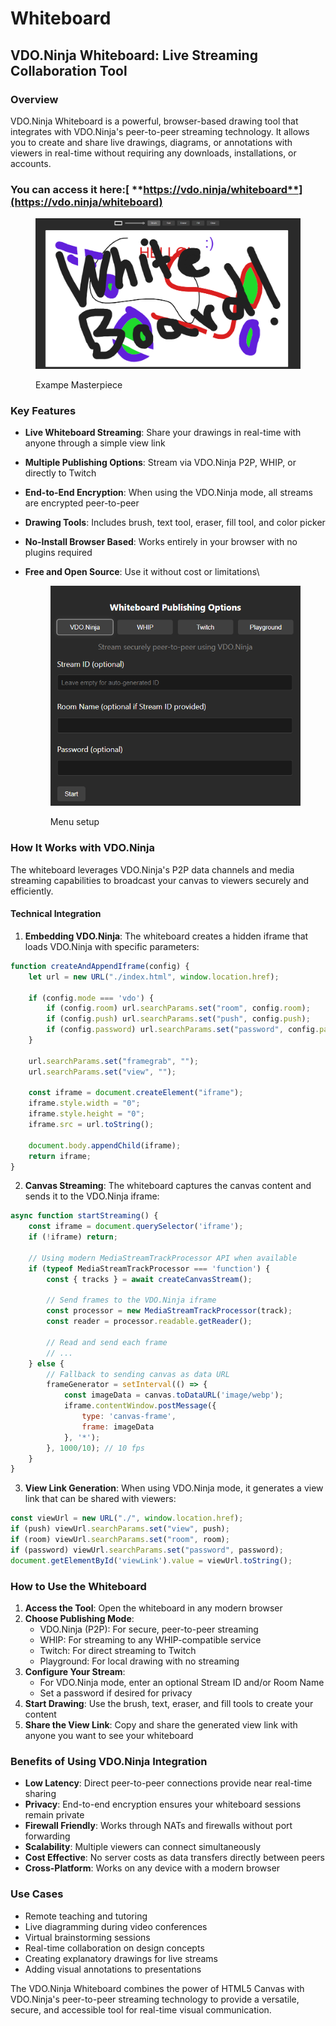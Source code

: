 # Whiteboard

## VDO.Ninja Whiteboard: Live Streaming Collaboration Tool

### Overview

VDO.Ninja Whiteboard is a powerful, browser-based drawing tool that integrates with VDO.Ninja's peer-to-peer streaming technology. It allows you to create and share live drawings, diagrams, or annotations with viewers in real-time without requiring any downloads, installations, or accounts.

### **You can access it here:**[ **https://vdo.ninja/whiteboard**](https://vdo.ninja/whiteboard)

<figure><img src="../.gitbook/assets/image (262).png" alt=""><figcaption><p>Exampe Masterpiece</p></figcaption></figure>

### Key Features

* **Live Whiteboard Streaming**: Share your drawings in real-time with anyone through a simple view link
* **Multiple Publishing Options**: Stream via VDO.Ninja P2P, WHIP, or directly to Twitch
* **End-to-End Encryption**: When using the VDO.Ninja mode, all streams are encrypted peer-to-peer
* **Drawing Tools**: Includes brush, text tool, eraser, fill tool, and color picker
* **No-Install Browser Based**: Works entirely in your browser with no plugins required
*   **Free and Open Source**: Use it without cost or limitations\


    <figure><img src="../.gitbook/assets/image (260).png" alt=""><figcaption><p>Menu setup</p></figcaption></figure>

### How It Works with VDO.Ninja

The whiteboard leverages VDO.Ninja's P2P data channels and media streaming capabilities to broadcast your canvas to viewers securely and efficiently.

#### Technical Integration

1. **Embedding VDO.Ninja**: The whiteboard creates a hidden iframe that loads VDO.Ninja with specific parameters:

```javascript
function createAndAppendIframe(config) {
    let url = new URL("./index.html", window.location.href);
    
    if (config.mode === 'vdo') {
        if (config.room) url.searchParams.set("room", config.room);
        if (config.push) url.searchParams.set("push", config.push);
        if (config.password) url.searchParams.set("password", config.password);
    }
    
    url.searchParams.set("framegrab", "");
    url.searchParams.set("view", "");

    const iframe = document.createElement("iframe");
    iframe.style.width = "0";
    iframe.style.height = "0";
    iframe.src = url.toString();
    
    document.body.appendChild(iframe);
    return iframe;
}
```

2. **Canvas Streaming**: The whiteboard captures the canvas content and sends it to the VDO.Ninja iframe:

```javascript
async function startStreaming() {
    const iframe = document.querySelector('iframe');
    if (!iframe) return;

    // Using modern MediaStreamTrackProcessor API when available
    if (typeof MediaStreamTrackProcessor === 'function') {
        const { tracks } = await createCanvasStream();
        
        // Send frames to the VDO.Ninja iframe
        const processor = new MediaStreamTrackProcessor(track);
        const reader = processor.readable.getReader();
        
        // Read and send each frame
        // ...
    } else {
        // Fallback to sending canvas as data URL
        frameGenerator = setInterval(() => {
            const imageData = canvas.toDataURL('image/webp');
            iframe.contentWindow.postMessage({
                type: 'canvas-frame',
                frame: imageData
            }, '*');
        }, 1000/10); // 10 fps
    }
}
```

3. **View Link Generation**: When using VDO.Ninja mode, it generates a view link that can be shared with viewers:

```javascript
const viewUrl = new URL("./", window.location.href);
if (push) viewUrl.searchParams.set("view", push);
if (room) viewUrl.searchParams.set("room", room);
if (password) viewUrl.searchParams.set("password", password);
document.getElementById('viewLink').value = viewUrl.toString();
```

### How to Use the Whiteboard

1. **Access the Tool**: Open the whiteboard in any modern browser
2. **Choose Publishing Mode**:
   * VDO.Ninja (P2P): For secure, peer-to-peer streaming
   * WHIP: For streaming to any WHIP-compatible service
   * Twitch: For direct streaming to Twitch
   * Playground: For local drawing with no streaming
3. **Configure Your Stream**:
   * For VDO.Ninja mode, enter an optional Stream ID and/or Room Name
   * Set a password if desired for privacy
4. **Start Drawing**: Use the brush, text, eraser, and fill tools to create your content
5. **Share the View Link**: Copy and share the generated view link with anyone you want to see your whiteboard

### Benefits of Using VDO.Ninja Integration

* **Low Latency**: Direct peer-to-peer connections provide near real-time sharing
* **Privacy**: End-to-end encryption ensures your whiteboard sessions remain private
* **Firewall Friendly**: Works through NATs and firewalls without port forwarding
* **Scalability**: Multiple viewers can connect simultaneously
* **Cost Effective**: No server costs as data transfers directly between peers
* **Cross-Platform**: Works on any device with a modern browser

### Use Cases

* Remote teaching and tutoring
* Live diagramming during video conferences
* Virtual brainstorming sessions
* Real-time collaboration on design concepts
* Creating explanatory drawings for live streams
* Adding visual annotations to presentations

The VDO.Ninja Whiteboard combines the power of HTML5 Canvas with VDO.Ninja's peer-to-peer streaming technology to provide a versatile, secure, and accessible tool for real-time visual communication.
